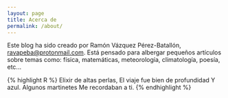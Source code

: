 ```yaml
---
layout: page
title: Acerca de
permalink: /about/
---
```


Este blog ha sido creado por Ramón Vázquez Pérez-Batallón, ravapeba@protonmail.com. Está pensado para albergar pequeños artículos sobre temas como: física, matemáticas, meteorología, climatología, poesía, etc...

{% highlight R %}
Elixir de altas perlas,
El viaje fue bien de profundidad 
Y azul. Algunos martinetes 
Me recordaban a ti.
{% endhighlight %}

